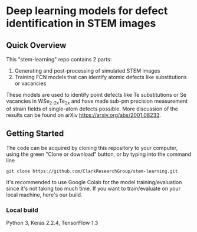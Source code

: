 # Deep learning models for defect identification in STEM images

## Quick Overview
This "stem-learning" repo contains 2 parts:
1. Generating and post-processing of simulated STEM images
2. Training FCN models that can identify atomic defects like substitutions or vacancies

These models are used to identify point defects like Te substitutions or Se vacancies in WSe<sub>2-2x</sub>Te<sub>2x</sub> and have made sub-pm precision measurement of strain fields of single-atom defects possible. More discussion of the results can be found on arXiv <https://arxiv.org/abs/2001.08233>.

 
## Getting Started

The code can be acquired by cloning this repository to your computer, using the green "Clone or download" button, or by typing into the command line

```
git clone https://github.com/ClarkResearchGroup/stem-learning.git
```

It's recommended to use Google Colab for the model training/evaluation since it's not taking too much time. If you want to train/evaluate on your local machine, here's our build.

### Local build
Python 3, Keras 2.2.4, TensorFlow 1.3

